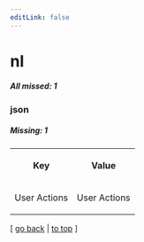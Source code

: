 ```yaml
---
editLink: false
---
```


# nl

##### All missed: 1


### json

##### Missing: 1

<table width="100%">
<tr><th width="50%">

Key

</th><th width="50%">

Value

</th></tr>
<tr><td width="50%">

User Actions

</td><td width="50%">

User Actions

</td></tr>
</table>

[ [go back](../status.md) | [to top](#) ]

